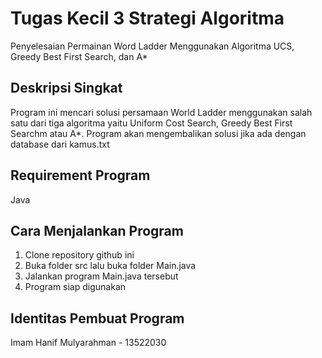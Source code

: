 # Tugas Kecil 3 Strategi Algoritma
Penyelesaian Permainan Word Ladder Menggunakan Algoritma UCS, Greedy Best First Search, dan A*

## Deskripsi Singkat
Program ini mencari solusi persamaan World Ladder menggunakan salah satu dari tiga algoritma yaitu Uniform Cost Search, Greedy Best First Searchm atau A*. Program akan mengembalikan solusi jika ada dengan database dari kamus.txt

## Requirement Program
Java

## Cara Menjalankan Program
1. Clone repository github ini
2. Buka folder src lalu buka folder Main.java
3. Jalankan program Main.java tersebut
4. Program siap digunakan


## Identitas Pembuat Program
Imam Hanif Mulyarahman - 13522030


